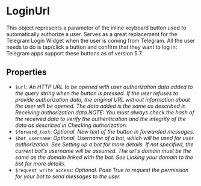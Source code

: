 # LoginUrl	

This object represents a parameter of the inline keyboard button used to automatically authorize a user. Serves as a great replacement for the Telegram Login Widget when the user is coming from Telegram. All the user needs to do is tap/click a button and confirm that they want to log in:
Telegram apps support these buttons as of version 5.7.	

## Properties	

- `$url`: _An HTTP URL to be opened with user authorization data added to the query string when the button is pressed. If the user refuses to provide authorization data, the original URL without information about the user will be opened. The data added is the same as described in Receiving authorization data.NOTE: You must always check the hash of the received data to verify the authentication and the integrity of the data as described in Checking authorization._
- `$forward_text`: _Optional. New text of the button in forwarded messages._
- `$bot_username`: _Optional. Username of a bot, which will be used for user authorization. See Setting up a bot for more details. If not specified, the current bot's username will be assumed. The url's domain must be the same as the domain linked with the bot. See Linking your domain to the bot for more details._
- `$request_write_access`: _Optional. Pass True to request the permission for your bot to send messages to the user._

